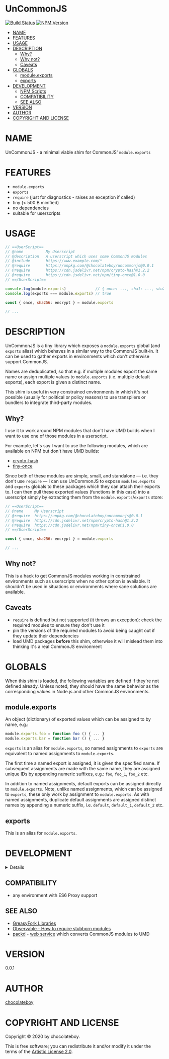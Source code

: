 # UnCommonJS

[![Build Status](https://secure.travis-ci.org/chocolateboy/uncommonjs.svg)](https://travis-ci.org/chocolateboy/uncommonjs)
[![NPM Version](https://img.shields.io/npm/v/@chocolateboy/uncommonjs.svg)](https://www.npmjs.org/package/@chocolateboy/uncommonjs)

<!-- toc -->

- [NAME](#name)
- [FEATURES](#features)
- [USAGE](#usage)
- [DESCRIPTION](#description)
  - [Why?](#why)
  - [Why not?](#why-not)
  - [Caveats](#caveats)
- [GLOBALS](#globals)
  - [module.exports](#moduleexports)
  - [exports](#exports)
- [DEVELOPMENT](#development)
  - [NPM Scripts](#npm-scripts)
  - [COMPATIBILITY](#compatibility)
  - [SEE ALSO](#see-also)
- [VERSION](#version)
- [AUTHOR](#author)
- [COPYRIGHT AND LICENSE](#copyright-and-license)

<!-- tocstop -->

# NAME

UnCommonJS - a minimal viable shim for CommonJS' `module.exports`

# FEATURES

- `module.exports`
- `exports`
- `require` (just for diagnostics - raises an exception if called)
- tiny (&lt; 500 B minified)
- no dependencies
- suitable for userscripts

# USAGE

```javascript
// ==UserScript==
// @name          My Userscript
// @description   A userscript which uses some CommonJS modules
// @include       https://www.example.com/*
// @require       https://unpkg.com/@chocolateboy/uncommonjs@0.0.1
// @require       https://cdn.jsdelivr.net/npm/crypto-hash@1.2.2
// @require       https://cdn.jsdelivr.net/npm/tiny-once@1.0.0
// ==/UserScript==

console.log(module.exports)             // { once: ..., sha1: ..., sha256: ..., ... }
console.log(exports === module.exports) // true

const { once, sha256: encrypt } = module.exports

// ...
```

# DESCRIPTION

UnCommonJS is a tiny library which exposes a `module.exports` global (and
`exports` alias) which behaves in a similar way to the CommonJS built-in. It
can be used to gather exports in environments which don't otherwise support
CommonJS.

Names are deduplicated, so that e.g. if multiple modules export the same name
or assign multiple values to `module.exports` (i.e. multiple default exports),
each export is given a distinct name.

This shim is useful in very constrained environments in which it's not possible
(usually for political or policy reasons) to use transpilers or bundlers to
integrate third-party modules.

## Why?

I use it to work around NPM modules that don't have UMD builds when I want to
use one of those modules in a userscript.

For example, let's say I want to use the following modules, which are available
on NPM but don't have UMD builds:

- [crypto-hash](https://www.npmjs.com/package/crypto-hash)
- [tiny-once](https://www.npmjs.com/package/tiny-once)

Since both of these modules are simple, small, and standalone — i.e. they don't
use `require` — I can use UnCommonJS to expose `modules.exports` and `exports`
globals to these packages which they can attach their exports to. I can then
pull these exported values (functions in this case) into a userscript simply by
extracting them from the `module.exports`/`exports` store:

```javascript
// ==UserScript==
// @name     My Userscript
// @require  https://unpkg.com/@chocolateboy/uncommonjs@0.0.1
// @require  https://cdn.jsdelivr.net/npm/crypto-hash@1.2.2
// @require  https://cdn.jsdelivr.net/npm/tiny-once@1.0.0
// ==/UserScript==

const { once, sha256: encrypt } = module.exports

// ...
```

## Why not?

This is a hack to get CommonJS modules working in constrained environments such
as userscripts when no other option is available. It shouldn't be used in
situations or environments where sane solutions are available.

## Caveats

- `require` is defined but not supported (it throws an exception): check the
  required modules to ensure they don't use it
- pin the versions of the required modules to avoid being caught out if they
  update their dependencies
- load UMD packages **before** this shim, otherwise it will mislead them into
  thinking it's a real CommonJS environment

# GLOBALS

When this shim is loaded, the following variables are defined if they're not
defined already. Unless noted, they should have the same behavior as the
corresponding values in Node.js and other CommonJS environments.

## module.exports

An object (dictionary) of exported values which can be assigned to by name, e.g.:

```javascript
module.exports.foo = function foo () { ... }
module.exports.bar = function bar () { ... }
```

`exports` is an alias for `module.exports`, so named assignments to `exports`
are equivalent to named assignments to `module.exports`.

The first time a named export is assigned, it is given the specified name. If
subsequent assignments are made with the same name, they are assigned unique
IDs by appending numeric suffixes, e.g.: `foo`, `foo_1`, `foo_2` etc.

In addition to named assignments, default exports can be assigned directly to
`module.exports`. Note, unlike named assignments, which can be assigned to
`exports`, these only work by assignment to `module.exports`. As with named
assignments, duplicate default assignments are assigned distinct names by
appending a numeric suffix, i.e. `default`, `default_1`, `default_2` etc.

## exports

This is an alias for `module.exports`.

# DEVELOPMENT

<details>

## NPM Scripts

The following NPM scripts are available:

* build - generate a minified version of the shim

</details>

## COMPATIBILITY

- any environment with ES6 Proxy support

## SEE ALSO

- [GreasyFork Libraries](https://greasyfork.org/en/scripts/libraries)
- [Observable - How to require stubborn modules](https://observablehq.com/@observablehq/how-to-require-stubborn-modules)
- [packd](https://github.com/Rich-Harris/packd) - [web service](https://bundle.run/) which converts CommonJS modules to UMD

# VERSION

0.0.1

# AUTHOR

[chocolateboy](mailto:chocolate@cpan.org)

# COPYRIGHT AND LICENSE

Copyright © 2020 by chocolateboy.

This is free software; you can redistribute it and/or modify it under the
terms of the [Artistic License 2.0](https://www.opensource.org/licenses/artistic-license-2.0.php).
